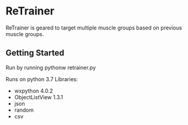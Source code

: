 # ReTrainer
ReTrainer is geared to target multiple muscle groups based on previous muscle groups.

## Getting Started

Run by running pythonw retrainer.py

Runs on python 3.7
Libraries:
 - wxpython 4.0.2
 - ObjectListView 1.3.1
 - json
 - random
 - csv
 



